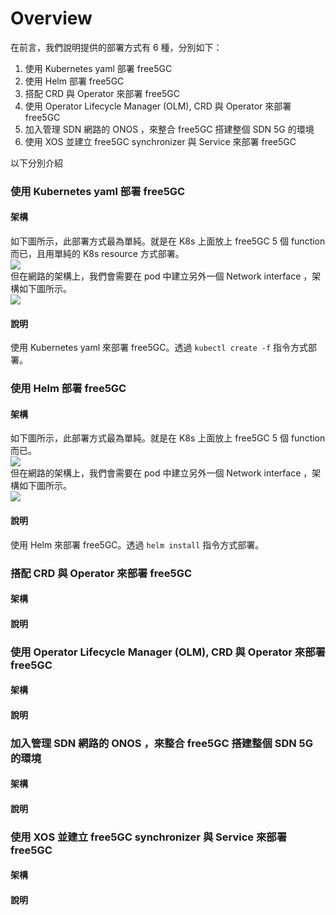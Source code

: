 # Overview

在前言，我們說明提供的部署方式有 6 種，分別如下：

1. 使用 Kubernetes yaml 部署 free5GC
2. 使用 Helm 部署 free5GC
3. 搭配 CRD 與 Operator 來部署 free5GC
4. 使用 Operator Lifecycle Manager (OLM), CRD 與 Operator 來部署 free5GC
5. 加入管理 SDN 網路的 ONOS ，來整合 free5GC 搭建整個 SDN 5G 的環境
6. 使用 XOS 並建立 free5GC synchronizer 與 Service 來部署 free5GC

以下分別介紹

### 使用 Kubernetes yaml 部署 free5GC

#### 架構

如下圖所示，此部署方式最為單純。就是在 K8s 上面放上 free5GC 5 個 function 而已，且用單純的 K8s resource 方式部署。  
![](https://i.imgur.com/OVAxVQY.png)  
但在網路的架構上，我們會需要在 pod 中建立另外一個 Network interface ，架構如下圖所示。  
![](https://i.imgur.com/BdC3Qef.png)  

#### 說明

使用 Kubernetes yaml 來部署 free5GC。透過 `kubectl create -f` 指令方式部署。

### 使用 Helm 部署 free5GC

#### 架構

如下圖所示，此部署方式最為單純。就是在 K8s 上面放上 free5GC 5 個 function 而已。  
![](https://i.imgur.com/OVAxVQY.png)  
但在網路的架構上，我們會需要在 pod 中建立另外一個 Network interface ，架構如下圖所示。  
![](https://i.imgur.com/BdC3Qef.png)  

#### 說明

使用 Helm 來部署 free5GC。透過 `helm install` 指令方式部署。

### 搭配 CRD 與 Operator 來部署 free5GC

#### 架構

#### 說明

### 使用 Operator Lifecycle Manager (OLM), CRD 與 Operator 來部署 free5GC

#### 架構

#### 說明

### 加入管理 SDN 網路的 ONOS ，來整合 free5GC 搭建整個 SDN 5G 的環境

#### 架構

#### 說明

### 使用 XOS 並建立 free5GC synchronizer 與 Service 來部署 free5GC

#### 架構

#### 說明

